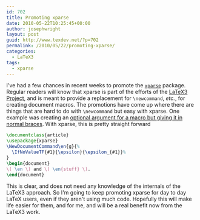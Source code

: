 ```yaml
---
id: 702
title: Promoting xparse
date: 2010-05-22T10:25:45+00:00
author: josephwright
layout: post
guid: http://www.texdev.net/?p=702
permalink: /2010/05/22/promoting-xparse/
categories:
  - LaTeX3
tags:
  - xparse
---
```

I've had a few chances in recent weeks to promote the [`xparse`](https://ctan.org/pkg/xparse) package.  Regular readers will know that xparse is part of the efforts of the [LaTeX3 Project](http://www.latex-project.org/latex3.html), and is meant to provide a replacement for `\newcommand`, _etc._, for creating document macros. The promotions have come up where there are things that are hard to do with `\newcommand` but easy with xparse. One example was creating an [optional argument for a macro but giving it in normal braces](http://www.latex-community.org/forum/viewtopic.php?f=46&amp;t=8881). With xparse, this is pretty straight forward

<!-- {% raw %} -->
```latex
\documentclass{article}
\usepackage{xparse}
\NewDocumentCommand\en{g}{%
  \IfNoValueTF{#1}{\epsilon}{\epsilon_{#1}}%
}
\begin{document}
\( \en \) and \( \en{stuff} \).
\end{document}
```
<!-- {% endraw %} -->

This is clear, and does not need any knowledge of the internals of the LaTeX3 approach. So I'm going to keep promoting xparse for day to day LaTeX users, even if they aren't using much code. Hopefully this will make life easier for them, and for me, and will be a real benefit now from the LaTeX3 work.

